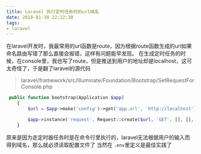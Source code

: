 ```yaml
---
title: Laravel 执行定时任务时的url域名
date: 2018-01-30 22:22:30
tags:
- laravel
---
```


在laravel开发时，我最常用的url函数是route，因为根据route函数生成的url如果命名路由写错了那么直接会报错，这样有问题能早发现。
在生成定时任务的时候，在console里，我也写了route，但是推送到用户的地址却是localhost，这可太奇怪了，于是翻了laravel的源代码

>laravel/framework/src/Illuminate/Foundation/Bootstrap/SetRequestForConsole.php

```php
 public function bootstrap(Application $app)
    {
        $url = $app->make('config')->get('app.url', 'http://localhost');

        $app->instance('request', Request::create($url, 'GET', [], [], [], $_SERVER));
    }
```

原来是因为走定时器任务时是在命令行里执行的，laravel无法根据用户的输入而得到域名，那么就必须读取配置文件了
当然在 `.env`里定义是最佳实践了
